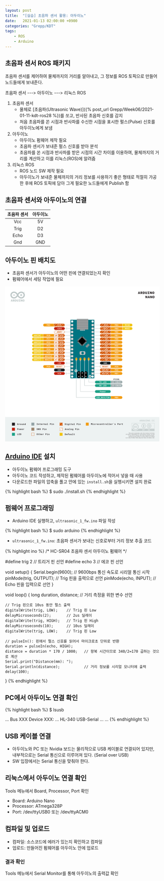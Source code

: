 ```yaml
---
layout: post
title:  "[실습] 초음파 센서 활용: 아두이노"
date:   2021-01-13 02:00:00 +0900
categories: "Grepp/KDT"
tags:
    - ROS
    - Arduino
---
```


## 초음파 센서 ROS 패키지

초음파 센서를 제어하여 물체까지의 거리를 알아내고, 그 정보를 ROS 토픽으로 만들어 노드들에게 보내준다.

초음파 센서 ---> 아두이노 ---> 리눅스 ROS

1. 초음파 센서
    - 물체로 [초음파(Ultrasonic Wave)]({% post_url Grepp/Week06/2021-01-11-kdt-ros28 %})를 쏘고, 반사된 초음파 신호를 감지
    - 처음 초음파를 쏜 시점과 반사파를 수신한 시점을 표시한 펄스(Pulse) 신호를 아두이노에게 보냄
2. 아두이노
    - 아두이노 펌웨어 제작 필요
    - 초음파 센서가 보내준 펄스 신호를 받아 분석
    - 초음파를 쏜 시점과 반사파를 받은 시점의 시간 차이를 이용하여, 물체까지의 거리를 계산하고 이를 리눅스(ROS)에 알려줌
3. 리눅스 ROS
    - ROS 노드 SW 제작 필요
    - 아두이노가 보내준 물체까지의 거리 정보를 사용하기 좋은 형태로 적절히 가공한 후에 ROS 토픽에 담아 그게 필요한 노드들에게 Publish 함



## 초음파 센서와 아두이노의 연결

| 초음파 센서 | 아두이노 |
|:-:|:-:|
| Vcc | 5V |
| Trig | D2 |
| Echo | D3 |
| Gnd | GND |



## 아두이노 핀 배치도

- 초음파 센서가 아두이노의 어떤 핀에 연결되었는지 확인
- 펌웨어에서 세팅 작업에 필요

![Arduino NANO Pinout](/assets/grepp/pinout-nano_latest.png)



## [Arduino IDE](https://www.arduino.cc/en/software) 설치

- 아두이노 펌웨어 프로그래밍 도구
- 아두이노 코드 작성하고, 제작된 펌웨어를 아두이노에 적어서 넣을 때 사용
- 다운로드한 파일의 압축을 풀고 안에 있는 `install.sh`을 실행시키면 설치 완료

{% highlight bash %}
$ sudo ./install.sh
{% endhighlight %}



## 펌웨어 프로그래밍

- Arduino IDE 실행하고, `ultrasonic_1_fw.ino` 파일 작성

{% highlight bash %}
$ sudo arduino
{% endhighlight %}


- `ultrasonic_1_fw.ino`: 초음파 센서가 보내는 신호로부터 거리 정보 추출 코드

{% highlight ino %}
/*
HC-SR04 초음파 센서 아두이노 펌웨어
*/

#define trig 2  // 트리거 핀 선언
#define echo 3  // 에코 핀 선언

void setup()
{
    Serial.begin(9600);     // 9600bps 통신 속도로 시리얼 통신 시작
    pinMode(trig, OUTPUT);  // Trig 핀을 출력으로 선언
    pinMode(echo, INPUT);   // Echo 핀을 입력으로 선언
}

void loop()
{
    long duration, distance;    // 거리 측정을 위한 변수 선언
    
    // Trig 핀으로 10us 동안 펄스 출력
    digitalWrite(trig, LOW);    // Trig 핀 Low
    delayMicroseconds(2);       // 2us 딜레이
    digitalWrite(trig, HIGH);   // Trig 핀 High
    delayMicroseconds(10);      // 10us 딜레이
    digitalWrite(trig, LOW);    // Trig 핀 Low

    // pulseIn(): 핀에서 펄스 신호를 읽어서 마이크로초 단위로 반환
    duration = pulseIn(echo, HIGH);
    distance = duration * 170 / 1000;   // 왕복 시간이므로 340/2=170 곱하는 것으로 계산
    Serial.print("Distance(mm): ");
    Serial.println(distance);           // 거리 정보를 시리얼 모니터에 출력
    delay(100);
}
{% endhighlight %}



## PC에서 아두이노 연결 확인

{% highlight bash %}
$ lsusb

...
Bus XXX Device XXX: ... HL-340 USB-Serial ...
...
{% endhighlight %}



## USB 케이블 연결

- 아두이노와 PC 또는 Nvidia 보드는 물리적으로 USB 케이블로 연결되어 있지만, 내부적으로는 Serial 통신으로 이루어져 있다. (Serial over USB)
- SW 입장에서는 Serial 통신을 맞춰야 한다.



## 리눅스에서 아두이노 연결 확인

Tools 메뉴에서 Board, Processor, Port 확인

- Board: Arduino Nano
- Processor: ATmega328P
- Port: /dev/ttyUSB0 또는 /dev/ttyACM0



## 컴파일 및 업로드

- 컴파일: 소스코드에 에러가 있는지 확인하고 컴파일
- 업로드: 만들어진 펌웨어를 아두이노 안에 업로드



### 결과 확인

Tools 메뉴에서 Serial Monitor를 통해 아두이노의 출력값 확인
